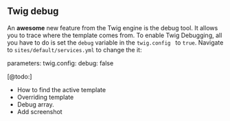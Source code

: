 ## Twig debug

An **awesome** new feature from the Twig engine is the debug tool. It allows you to trace where the template comes from. To enable Twig Debugging, all you have to do is set the `debug` variable in the `twig.config ` to `true`. Navigate to `sites/default/services.yml` to change the it:

  parameters:
    twig.config:
    debug: false

[@todo:]
- How to find the active template
- Overriding template
- Debug array.
- Add screenshot
